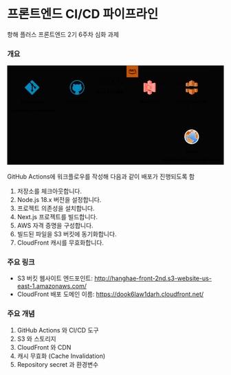 # 프론트엔드 CI/CD 파이프라인

항해 플러스 프론트엔드 2기 6주차 심화 과제

### 개요

![image](./public/architecture.png)

GitHub Actions에 워크플로우를 작성해 다음과 같이 배포가 진행되도록 함

1. 저장소를 체크아웃합니다.
2. Node.js 18.x 버전을 설정합니다.
3. 프로젝트 의존성을 설치합니다.
4. Next.js 프로젝트를 빌드합니다.
5. AWS 자격 증명을 구성합니다.
6. 빌드된 파일을 S3 버킷에 동기화합니다.
7. CloudFront 캐시를 무효화합니다.

### 주요 링크

- S3 버킷 웹사이트 엔드포인트: http://hanghae-front-2nd.s3-website-us-east-1.amazonaws.com/
- CloudFront 배포 도메인 이름: https://dook6law1darh.cloudfront.net/

### 주요 개념

1. GitHub Actions 와 CI/CD 도구
2. S3 와 스토리지
3. CloudFront 와 CDN
4. 캐시 무효화 (Cache Invalidation)
5. Repository secret 과 환경변수
